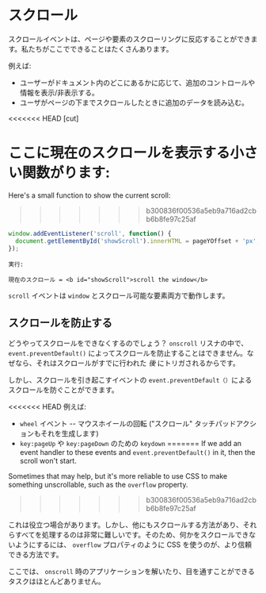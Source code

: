 # スクロール

スクロールイベントは、ページや要素のスクローリングに反応することができます。私たちがここでできることはたくさんあります。

例えば:
- ユーザーがドキュメント内のどこにあるかに応じて、追加のコントロールや情報を表示/非表示する。
- ユーザがページの下までスクロールしたときに追加のデータを読み込む。

<<<<<<< HEAD
[cut]

ここに現在のスクロールを表示する小さい関数がります:
=======
Here's a small function to show the current scroll:
>>>>>>> b300836f00536a5eb9a716ad2cbb6b8fe97c25af

```js autorun
window.addEventListener('scroll', function() {
  document.getElementById('showScroll').innerHTML = pageYOffset + 'px';
});
```

```online
実行:

現在のスクロール = <b id="showScroll">scroll the window</b>
```

`scroll` イベントは `window` とスクロール可能な要素両方で動作します。


## スクロールを防止する 

どうやってスクロールをできなくするのでしょう？ `onscroll` リスナの中で、`event.preventDefault()` によってスクロールを防止することはできません。なぜなら、それはスクロールがすでに行われた *後* にトリガされるからです。

しかし、スクロールを引き起こすイベントの `event.preventDefault（）`によるスクロールを防ぐことができます。

<<<<<<< HEAD
例えば:
- `wheel` イベント -- マウスホイールの回転 ("スクロール" タッチパッドアクションもそれを生成します)
- `key:pageUp` や `key:pageDown` のための `keydown`
=======
If we add an event handler to these events and `event.preventDefault()` in it, then the scroll won't start.

Sometimes that may help, but it's more reliable to use CSS to make something unscrollable, such as the `overflow` property.
>>>>>>> b300836f00536a5eb9a716ad2cbb6b8fe97c25af

これは役立つ場合があります。しかし、他にもスクロールする方法があり、それらすべてを処理するのは非常に難しいです。そのため、何かをスクロールできないようにするには、 `overflow` プロパティのように CSS を使うのが、より信頼できる方法です。

ここでは、 `onscroll` 時のアプリケーションを解いたり、目を通すことができるタスクはほとんどありません。
